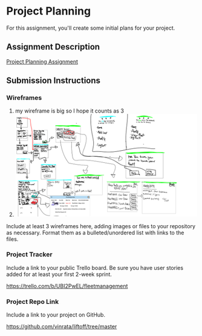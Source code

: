 # Project Planning
For this assignment, you'll create some initial plans for your project.

## Assignment Description
[Project Planning Assignment](https://education.launchcode.org/liftoff/modules/assignments/project-planning)

## Submission Instructions

### Wireframes
<ol>
<li>my wireframe is big so I hope it counts as 3</li>
<li><img src="./liftoffwireframe.png"></img>
</li>
</ol>
Include at least 3 wireframes here, adding images or files to your repository as necessary. Format them as a bulleted/unordered list with links to the files.

### Project Tracker

Include a link to your public Trello board. Be sure you have user stories added for at least your first 2-week sprint.

https://trello.com/b/UBI2PwEL/fleetmanagement

### Project Repo Link

Include a link to your project on GitHub.

https://github.com/vinrata/liftoff/tree/master